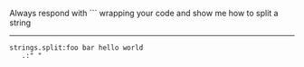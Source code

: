 Always respond with ``` wrapping your code and show me how to split a string

---
```hyperlambda
strings.split:foo bar hello world
   .:" "
```
